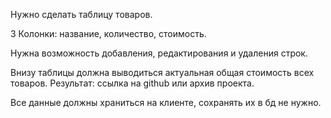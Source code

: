 Нужно сделать таблицу товаров. 

3 Колонки: название, количество, стоимость.

Нужна возможность добавления, редактирования и удаления строк.

Внизу таблицы должна выводиться актуальная общая стоимость всех товаров.
Результат: ссылка на github или архив проекта.

Все данные должны храниться на клиенте, сохранять их в бд не нужно.